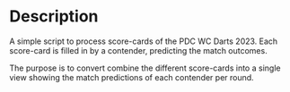 # Description
A simple script to process score-cards of the PDC WC Darts 2023. Each score-card
is filled in by a contender, predicting the match outcomes.  

The purpose is to convert combine the different score-cards into a single view
showing the match predictions of each contender per round.